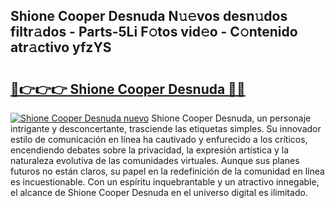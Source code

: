 ## Shione Cooper Desnuda N𝚞𝚎vos desn𝚞dos filtr𝚊dos - Parts-5Li F𝚘tos vid𝚎o - C𝚘ntenido atr𝚊ctivo yfzYS

# <h2><a href="http://mb35dj6.tromn.icu/?c=Shione+Cooper+Desnuda">🔗👉👉👉 Shione Cooper Desnuda 🔗🔗</a></h2>

[![Shione Cooper Desnuda nuevo](https://i.imgur.com/pEAQMta.gif)](http://mb35dj6.tromn.icu/?c=Shione+Cooper+Desnuda)
Shione Cooper Desnuda, un personaje intrigante y desconcertante, trasciende las etiquetas simples. Su innovador estilo de comunicación en línea ha cautivado y enfurecido a los críticos, encendiendo debates sobre la privacidad, la expresión artística y la naturaleza evolutiva de las comunidades virtuales. Aunque sus planes futuros no están claros, su papel en la redefinición de la comunidad en línea es incuestionable. Con un espíritu inquebrantable y un atractivo innegable, el alcance de Shione Cooper Desnuda en el universo digital es ilimitado.
